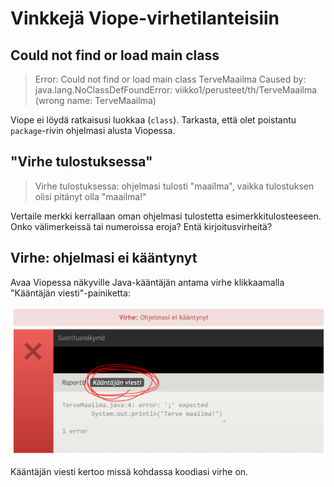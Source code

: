 # Vinkkejä Viope-virhetilanteisiin

## Could not find or load main class

> Error: Could not find or load main class TerveMaailma
> Caused by: java.lang.NoClassDefFoundError: viikko1/perusteet/th/TerveMaailma (wrong name: TerveMaailma)

Viope ei löydä ratkaisusi luokkaa (`class`). Tarkasta, että olet poistantu `package`-rivin ohjelmasi alusta Viopessa.

## "Virhe tulostuksessa"

> Virhe tulostuksessa: ohjelmasi tulosti "maailma", vaikka tulostuksen olisi pitänyt olla "maailma!"

Vertaile merkki kerrallaan oman ohjelmasi tulostetta esimerkkitulosteeseen. Onko välimerkeissä tai numeroissa eroja? Entä kirjoitusvirheitä?

## Virhe: ohjelmasi ei kääntynyt
Avaa Viopessa näkyville Java-kääntäjän antama virhe klikkaamalla "Kääntäjän viesti"-painiketta:

![](assets/viope_ohjelmasi_ei_kaantynyt.png)

Kääntäjän viesti kertoo missä kohdassa koodiasi virhe on.

